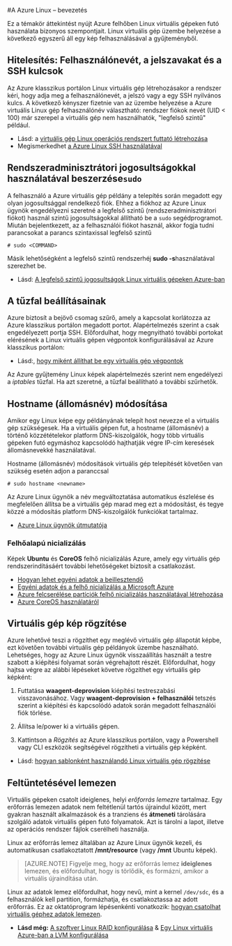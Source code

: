 <properties
    pageTitle="Bevezetés Linux Azure-ban |} Microsoft Azure"
    description="Tudjon meg többet a Azure Linux virtuális gépeken futó."
    services="virtual-machines-linux"
    documentationCenter="python"
    authors="szarkos"
    manager="timlt"
    editor=""
    tags="azure-resource-manager,azure-service-management"/>

<tags
    ms.service="virtual-machines-linux"
    ms.workload="infrastructure-services"
    ms.tgt_pltfrm="vm-linux"
    ms.devlang="na"
    ms.topic="article"
    ms.date="08/24/2016"
    ms.author="szark"/>

#<a name="introduction-to-linux-on-azure"></a>A Azure Linux – bevezetés

Ez a témakör áttekintést nyújt Azure felhőben Linux virtuális gépeken futó használata bizonyos szempontjait. Linux virtuális gép üzembe helyezése a következő egyszerű áll egy kép felhasználásával a gyűjteményből.


## <a name="authentication-usernames-passwords-and-ssh-keys"></a>Hitelesítés: Felhasználónevét, a jelszavakat és a SSH kulcsok

Az Azure klasszikus portálon Linux virtuális gép létrehozásakor a rendszer kéri, hogy adja meg a felhasználónevét, a jelszó vagy a egy SSH nyilvános kulcs. A következő kényszer fizetnie van az üzembe helyezése a Azure virtuális Linux gép felhasználónév választható: rendszer fiókok nevét (UID < 100) már szerepel a virtuális gép nem használhatók, "legfelső szintű" például.


 - Lásd: a [virtuális gép Linux operációs rendszert futtató létrehozása](virtual-machines-linux-quick-create-cli.md)
 - Megismerkedhet [a Azure Linux SSH használatával](virtual-machines-linux-mac-create-ssh-keys.md)


## <a name="obtaining-superuser-privileges-using-sudo"></a>Rendszeradminisztrátori jogosultságokkal használatával beszerzése`sudo`

A felhasználó a Azure virtuális gép példány a telepítés során megadott egy olyan jogosultsággal rendelkező fiók. Ehhez a fiókhoz az Azure Linux ügynök engedélyezni szeretné a legfelső szintű (rendszeradminisztrátori fiókot) használ szintű jogosultságokkal állítható be a `sudo` segédprogramot. Miután bejelentkezett, az a felhasználói fiókot használ, akkor fogja tudni parancsokat a parancs szintaxissal legfelső szintű

    # sudo <COMMAND>

Másik lehetőségként a legfelső szintű rendszerhéj **sudo -s**használatával szerezhet be.

- Lásd: [A legfelső szintű jogosultságok Linux virtuális gépeken Azure-ban](virtual-machines-linux-use-root-privileges.md)


## <a name="firewall-configuration"></a>A tűzfal beállításainak

Azure biztosít a bejövő csomag szűrő, amely a kapcsolat korlátozza az Azure klasszikus portálon megadott portot. Alapértelmezés szerint a csak engedélyezett portja SSH. Előfordulhat, hogy megnyitható további portokat elérésének a Linux virtuális gépen végpontok konfigurálásával az Azure klasszikus portálon:

 - Lásd:, [hogy miként állíthat be egy virtuális gép végpontok](virtual-machines-windows-classic-setup-endpoints.md)

Az Azure gyűjtemény Linux képek alapértelmezés szerint nem engedélyezi a *iptables* tűzfal. Ha azt szeretné, a tűzfal beállítható a további szűrhetők.


## <a name="hostname-changes"></a>Hostname (állomásnév) módosítása

Amikor egy Linux képe egy példányának telepít host nevezze el a virtuális gép szükségesek. Ha a virtuális gépen fut, a hostname (állomásnév) a történő közzétételekor platform DNS-kiszolgálók, hogy több virtuális gépeken futó egymáshoz kapcsolódó hajthatják végre IP-cím keresések állomásnevekké használatával.

Hostname (állomásnév) módosítások virtuális gép telepítését követően van szükség esetén adjon a paranccsal

    # sudo hostname <newname>

Az Azure Linux ügynök a név megváltoztatása automatikus észlelése és megfelelően állítsa be a virtuális gép marad meg ezt a módosítást, és tegye közzé a módosítás platform DNS-kiszolgálók funkciókat tartalmaz.

 - [Azure Linux ügynök útmutatója](virtual-machines-linux-agent-user-guide.md)

### <a name="cloud-init"></a>Felhőalapú nicializálás
Képek **Ubuntu** és **CoreOS** felhő nicializálás Azure, amely egy virtuális gép rendszerindításáért további lehetőségeket biztosít a csatlakozást.

 - [Hogyan lehet egyéni adatok a beillesztendő](virtual-machines-windows-classic-inject-custom-data.md)
 - [Egyéni adatok és a felhő nicializálás a Microsoft Azure](https://azure.microsoft.com/blog/2014/04/21/custom-data-and-cloud-init-on-windows-azure/)
 - [Azure felcserélése partíciók felhő nicializálás használatával létrehozása](https://wiki.ubuntu.com/AzureSwapPartitions)
 - [Azure CoreOS használatáról](https://coreos.com/os/docs/latest/booting-on-azure.html)


## <a name="virtual-machine-image-capture"></a>Virtuális gép kép rögzítése

Azure lehetővé teszi a rögzíthet egy meglévő virtuális gép állapotát képbe, ezt követően további virtuális gép példányok üzembe használható. Lehetséges, hogy az Azure Linux ügynök visszaállítás használt a testre szabott a kiépítési folyamat során végrehajtott részét. Előfordulhat, hogy hajtsa végre az alábbi lépéseket követve rögzíthet egy virtuális gép képként:

1. Futtatása **waagent-deprovision** kiépítési testreszabási visszavonásához. Vagy **waagent-deprovision + felhasználói** tetszés szerint a kiépítési és kapcsolódó adatok során megadott felhasználói fiók törlése.

2. Állítsa le/power ki a virtuális gépen.

3. Kattintson a *Rögzítés* az Azure klasszikus portálon, vagy a Powershell vagy CLI eszközök segítségével rögzítheti a virtuális gép képként.

 - Lásd: [hogyan sablonként használandó Linux virtuális gép rögzítése](virtual-machines-linux-classic-capture-image.md)


## <a name="attaching-disks"></a>Feltüntetésével lemezen

Virtuális gépeken csatolt ideiglenes, helyi *erőforrás lemezre* tartalmaz. Egy erőforrás lemezen adatok nem feltétlenül tartós újraindul között, mert gyakran használt alkalmazások és a tranziens és **átmeneti** tárolására szolgáló adatok virtuális gépen futó folyamatok. Azt is tárolni a lapot, illetve az operációs rendszer fájlok cserélheti használja.

Linux az erőforrás lemez általában az Azure Linux ügynök kezeli, és automatikusan csatlakoztatott **/mnt/resource** (vagy **/mnt** Ubuntu képek).


>[AZURE.NOTE] Figyelje meg, hogy az erőforrás lemez **ideiglenes** lemezen, és előfordulhat, hogy is törlődik, és formázni, amikor a virtuális újraindítása után.

Linux az adatok lemez előfordulhat, hogy nevű, mint a kernel `/dev/sdc`, és a felhasználók kell partition, formázhatja, és csatlakoztassa az adott erőforrás. Ez az oktatóprogram lépésenkénti vonatkozik: [hogyan csatolhat virtuális géphez adatok lemezen](virtual-machines-linux-classic-attach-disk.md).

 - **Lásd még:** [A szoftver Linux RAID konfigurálása](virtual-machines-linux-configure-raid.md)  &  [Egy Linux virtuális Azure-ban a LVM konfigurálása](virtual-machines-linux-configure-lvm.md)

